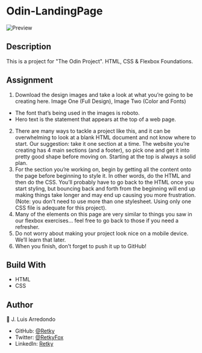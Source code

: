 # Odin-LandingPage
![Preview](https://cdn.statically.io/gh/TheOdinProject/curriculum/main/foundations/html_css/project/odin-project.png)
## Description
This is a project for "The Odin Project". HTML, CSS & Flexbox Foundations.
## Assignment
1. Download the design images and take a look at what you’re going to be creating here. Image One (Full Design), Image Two (Color and Fonts)
  * The font that’s being used in the images is roboto.
  * Hero text is the statement that appears at the top of a web page.
2. There are many ways to tackle a project like this, and it can be overwhelming to look at a blank HTML document and not know where to start. Our suggestion: take it one section at a time. The website you’re creating has 4 main sections (and a footer), so pick one and get it into pretty good shape before moving on. Starting at the top is always a solid plan.
3. For the section you’re working on, begin by getting all the content onto the page before beginning to style it. In other words, do the HTML and then do the CSS. You’ll probably have to go back to the HTML once you start styling, but bouncing back and forth from the beginning will end up making things take longer and may end up causing you more frustration. (Note: you don’t need to use more than one stylesheet. Using only one CSS file is adequate for this project).
4. Many of the elements on this page are very similar to things you saw in our flexbox exercises… feel free to go back to those if you need a refresher.
5. Do not worry about making your project look nice on a mobile device. We’ll learn that later.
6. When you finish, don’t forget to push it up to GitHub!
## Build With
* HTML
* CSS
## Author
:bust_in_silhouette: J. Luis Arredondo
* GitHub: [@Retky](https://github.com/Retky "J. Luis Arredondo GitHub")
* Twitter: [@RetkyFox](https://twitter.com/retkyFox "J. Luis Arredondo Twitter")
* LinkedIn: [Retky](https://www.linkedin.com/in/Retky "J. Luis Arredondo LinkedIn")

